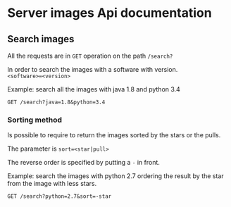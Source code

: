 # Server images Api documentation


## Search images

All the requests are in `GET` operation on the path `/search?`

In order to search the images with a software with version.  
`<software>=<version>`

Example: search all the images with java 1.8 and python 3.4

`GET /search?java=1.8&python=3.4`

### Sorting method
Is possible to require to return the images sorted by the stars or the pulls.

The parameter is  `sort=<star|pull>`

The reverse order is specified  by putting a `-` in front.

Example: search the images with python 2.7 ordering the result by the star 
from the image with less stars.

`GET /search?python=2.7&sort=-star`


